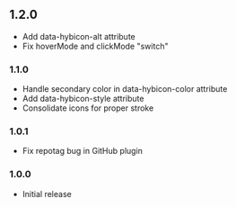 ## 1.2.0

* Add data-hybicon-alt attribute
* Fix hoverMode and clickMode "switch"

### 1.1.0

* Handle secondary color in data-hybicon-color attribute
* Add data-hybicon-style attribute
* Consolidate icons for proper stroke

### 1.0.1

* Fix repotag bug in GitHub plugin

### 1.0.0

* Initial release